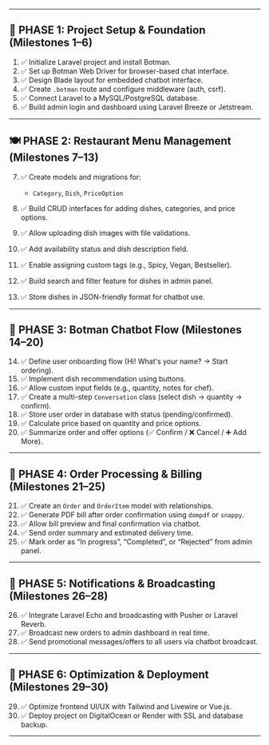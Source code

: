 
---

## 🚀 PHASE 1: Project Setup & Foundation (Milestones 1–6)

1. ✅ Initialize Laravel project and install Botman.
2. ✅ Set up Botman Web Driver for browser-based chat interface.
3. ✅ Design Blade layout for embedded chatbot interface.
4. ✅ Create `.botman` route and configure middleware (auth, csrf).
5. ✅ Connect Laravel to a MySQL/PostgreSQL database.
6. ✅ Build admin login and dashboard using Laravel Breeze or Jetstream.

---

## 🍽 PHASE 2: Restaurant Menu Management (Milestones 7–13)

7. ✅ Create models and migrations for:

   * `Category`, `Dish`, `PriceOption`
8. ✅ Build CRUD interfaces for adding dishes, categories, and price options.
9. ✅ Allow uploading dish images with file validations.
10. ✅ Add availability status and dish description field.
11. ✅ Enable assigning custom tags (e.g., Spicy, Vegan, Bestseller).
12. ✅ Build search and filter feature for dishes in admin panel.
13. ✅ Store dishes in JSON-friendly format for chatbot use.

---

## 💬 PHASE 3: Botman Chatbot Flow (Milestones 14–20)

14. ✅ Define user onboarding flow (Hi! What's your name? → Start ordering).
15. ✅ Implement dish recommendation using buttons.
16. ✅ Allow custom input fields (e.g., quantity, notes for chef).
17. ✅ Create a multi-step `Conversation` class (select dish → quantity → confirm).
18. ✅ Store user order in database with status (pending/confirmed).
19. ✅ Calculate price based on quantity and price options.
20. ✅ Summarize order and offer options (✅ Confirm / ❌ Cancel / ➕ Add More).

---

## 🧾 PHASE 4: Order Processing & Billing (Milestones 21–25)

21. ✅ Create an `Order` and `OrderItem` model with relationships.
22. ✅ Generate PDF bill after order confirmation using `dompdf` or `snappy`.
23. ✅ Allow bill preview and final confirmation via chatbot.
24. ✅ Send order summary and estimated delivery time.
25. ✅ Mark order as “In progress”, “Completed”, or “Rejected” from admin panel.

---

## 📢 PHASE 5: Notifications & Broadcasting (Milestones 26–28)

26. ✅ Integrate Laravel Echo and broadcasting with Pusher or Laravel Reverb.
27. ✅ Broadcast new orders to admin dashboard in real time.
28. ✅ Send promotional messages/offers to all users via chatbot broadcast.

---

## 📱 PHASE 6: Optimization & Deployment (Milestones 29–30)

29. ✅ Optimize frontend UI/UX with Tailwind and Livewire or Vue.js.
30. ✅ Deploy project on DigitalOcean or Render with SSL and database backup.

---
